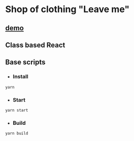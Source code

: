 # Shop of clothing "Leave me"

## [demo](https://leaveme.ru/)

## Class based React

## Base scripts

* ### Install

```
yarn
```

* ### Start

```
yarn start
```

* ### Build

```
yarn build
```
